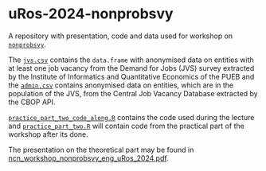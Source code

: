# uRos-2024-nonprobsvy

A repository with presentation, code and data used for workshop on [`nonprobsvy`](https://github.com/ncn-foreigners/nonprobsvy).

The [`jvs.csv`](https://github.com/ncn-foreigners/Workshop-uRos-2024-nonprobsvy/blob/main/data-raw/jvs.csv) contains the `data.frame` with anonymised data on entities with at least one job vacancy from the Demand for Jobs (JVS) survey extracted by the Institute of Informatics and Quantitative Economics of the PUEB and the [`admin.csv`](https://github.com/ncn-foreigners/Workshop-uRos-2024-nonprobsvy/blob/main/data-raw/admin.csv) contains anonymised data on entities, which are in the population of the JVS, from the Central Job Vacancy Database extracted by the CBOP API.

[`practice_part_two_code_along.R`](https://github.com/ncn-foreigners/Workshop-uRos-2024-nonprobsvy/blob/main/codes/practice_part_two_code_along.R) contains the code used during the lecture and [`practice_part_two.R`](https://github.com/ncn-foreigners/Workshop-uRos-2024-nonprobsvy/blob/main/codes/practice_part_two.R) will contain code from the practical part of the workshop after its done.

The presentation on the theoretical part may be found in
[ncn_workshop_nonprobsvy_eng_uRos_2024.pdf](https://github.com/ncn-foreigners/Workshop-uRos-2024-nonprobsvy/tree/main/presentation).
